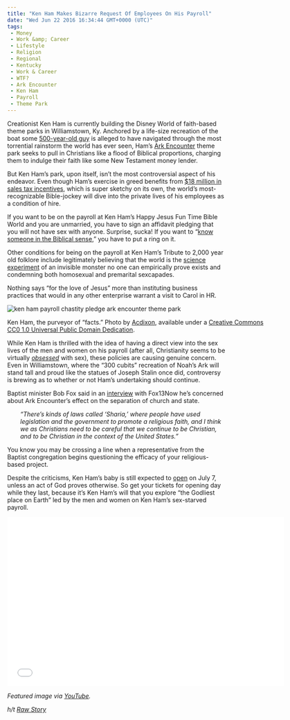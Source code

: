 ```yaml
---
title: "Ken Ham Makes Bizarre Request Of Employees On His Payroll"
date: "Wed Jun 22 2016 16:34:44 GMT+0000 (UTC)"
tags: 
 - Money
 - Work &amp; Career
 - Lifestyle
 - Religion
 - Regional
 - Kentucky
 - Work & Career
 - WTF?
 - Ark Encounter
 - Ken Ham
 - Payroll
 - Theme Park
---
```

<p>Creationist Ken Ham is currently building the Disney World of faith-based theme parks in Williamstown, Ky. Anchored by a life-size recreation of the boat some <a href="https://www.biblegateway.com/passage/?search=Genesis+5:32-10:1" onclick="__gaTracker(&apos;send&apos;, &apos;event&apos;, &apos;outbound-article&apos;, &apos;https://www.biblegateway.com/passage/?search=Genesis+5:32-10:1&apos;, &apos;500-year-old guy&apos;);">500-year-old guy</a> is alleged to have navigated through the most torrential rainstorm the world has ever seen, Ham&#x2019;s <a href="https://arkencounter.com/" onclick="__gaTracker(&apos;send&apos;, &apos;event&apos;, &apos;outbound-article&apos;, &apos;https://arkencounter.com/&apos;, &apos;Ark Encounter&apos;);">Ark Encounter</a> theme park seeks to pull in Christians like a flood of Biblical proportions, charging them to indulge their faith like some New Testament money lender.</p><p><!-- Quick Adsense WordPress Plugin: http://quicksense.net/ --></p><p>But Ken Ham&#x2019;s park, upon itself, isn&#x2019;t the most controversial aspect of his endeavor. Even though Ham&#x2019;s exercise in greed benefits from <a href="http://www.kentucky.com/news/state/article73971147.html" onclick="__gaTracker(&apos;send&apos;, &apos;event&apos;, &apos;outbound-article&apos;, &apos;http://www.kentucky.com/news/state/article73971147.html&apos;, &apos;$18 million in sales tax incentives&apos;);">$18 million in sales tax incentives</a>, which is super sketchy on its own, the world&#x2019;s most-recognizable Bible-jockey will dive into the private lives of his employees as a condition of hire.</p><p>If you want to be on the payroll at Ken Ham&#x2019;s Happy Jesus Fun Time Bible World and you are unmarried, you have to sign an affidavit pledging that you will not have sex with anyone. Surprise, sucka! If you want to &#x201C;<a href="http://kingsenglish.info/2011/01/24/knowing-in-the-biblical-sense/" onclick="__gaTracker(&apos;send&apos;, &apos;event&apos;, &apos;outbound-article&apos;, &apos;http://kingsenglish.info/2011/01/24/knowing-in-the-biblical-sense/&apos;, &apos;know someone in the Biblical sense&apos;);">know someone in the Biblical sense</a>,&#x201D; you have to put a ring on it.</p><p>Other conditions for being on the payroll at Ken Ham&#x2019;s Tribute to 2,000 year old folklore include legitimately believing that the world is the <a href="https://www.biblegateway.com/passage/?search=Genesis+1&amp;version=KJV" onclick="__gaTracker(&apos;send&apos;, &apos;event&apos;, &apos;outbound-article&apos;, &apos;https://www.biblegateway.com/passage/?search=Genesis+1&amp;version=KJV&apos;, &apos;science experiment&apos;);">science experiment</a> of an invisible monster no one can empirically prove exists and condemning both homosexual and premarital sexcapades.</p><p>Nothing says &#x201C;for the love of Jesus&#x201D; more than instituting business practices that would in any other enterprise warrant a visit to Carol in HR.</p><div id="attachment_138574" style="width: 610px" class="wp-caption aligncenter"><img class="size-large wp-image-138574" src="//i2.wp.com/cdn.liberalamerica.org/wp-content/uploads/2016/06/Ken_Ham_speaking-600x572.jpg?resize=600%2C572" alt="ken ham payroll chastity pledge ark encounter theme park" srcset="//cdn.liberalamerica.org/wp-content/uploads/2016/06/Ken_Ham_speaking.jpg 600w, //cdn.liberalamerica.org/wp-content/uploads/2016/06/Ken_Ham_speaking.jpg 64w, //cdn.liberalamerica.org/wp-content/uploads/2016/06/Ken_Ham_speaking.jpg 350w, //cdn.liberalamerica.org/wp-content/uploads/2016/06/Ken_Ham_speaking.jpg 68w, //cdn.liberalamerica.org/wp-content/uploads/2016/06/Ken_Ham_speaking.jpg 30w, //cdn.liberalamerica.org/wp-content/uploads/2016/06/Ken_Ham_speaking.jpg 629w" sizes="(max-width: 600px) 100vw, 600px" data-recalc-dims="1">
<p class="wp-caption-text">Ken Ham, the purveyor of &#x201C;facts.&#x201D; Photo by <a href="https://commons.wikimedia.org/wiki/File:Ken_Ham_speaking.jpg" onclick="__gaTracker(&apos;send&apos;, &apos;event&apos;, &apos;outbound-article&apos;, &apos;https://commons.wikimedia.org/wiki/File:Ken_Ham_speaking.jpg&apos;, &apos;Acdixon&apos;);">Acdixon</a>, available under a <a href="https://creativecommons.org/publicdomain/zero/1.0/deed.en" onclick="__gaTracker(&apos;send&apos;, &apos;event&apos;, &apos;outbound-article&apos;, &apos;https://creativecommons.org/publicdomain/zero/1.0/deed.en&apos;, &apos;Creative Commons CC0 1.0 Universal Public Domain Dedication&apos;);">Creative Commons CC0 1.0 Universal Public Domain Dedication</a>.</p>
</div><p>While Ken Ham is thrilled with the idea of having a direct view into the sex lives of the men and women on his payroll (after all, Christianity seems to be virtually&#xA0;<em><a href="http://www.alternet.org/perverse-obsessions-right-wing-patriarchal-christians" onclick="__gaTracker(&apos;send&apos;, &apos;event&apos;, &apos;outbound-article&apos;, &apos;http://www.alternet.org/perverse-obsessions-right-wing-patriarchal-christians&apos;, &apos;obsessed&apos;);">obsessed</a>&#xA0;</em>with sex), these policies are causing genuine concern. Even in Williamstown, where the &#x201C;300 cubits&#x201D; recreation of Noah&#x2019;s Ark will stand tall and proud like the statues of Joseph Stalin once did, controversy is brewing as to whether or not Ham&#x2019;s undertaking should continue.</p><p>Baptist minister Bob Fox said in an <a href="http://fox13now.com/2016/06/21/state-supports-noahs-ark-theme-park-not-all-residents-on-board/" onclick="__gaTracker(&apos;send&apos;, &apos;event&apos;, &apos;outbound-article&apos;, &apos;http://fox13now.com/2016/06/21/state-supports-noahs-ark-theme-park-not-all-residents-on-board/&apos;, &apos;interview&apos;);">interview</a> with Fox13Now he&#x2019;s concerned about Ark Encounter&#x2019;s effect on the separation of church and state.</p><p style="padding-left: 30px"><em>&#x201C;There&#x2019;s kinds of laws called &#x2018;Sharia,&#x2019; where people have used legislation and the government to promote a religious faith, and I think we as Christians need to be careful that we continue to be Christian, and to be Christian in the context of the United States.&#x201D;</em></p><p>You know you may be crossing a line when a representative from the Baptist congregation begins questioning the efficacy of your religious-based project.</p><p><!-- Quick Adsense WordPress Plugin: http://quicksense.net/ --></p><p>Despite the criticisms, Ken Ham&#x2019;s baby is still expected to <a href="http://www.rawstory.com/2015/11/noahs-ark-creationist-theme-park-in-kentucky-to-open-july-2016-founder/" onclick="__gaTracker(&apos;send&apos;, &apos;event&apos;, &apos;outbound-article&apos;, &apos;http://www.rawstory.com/2015/11/noahs-ark-creationist-theme-park-in-kentucky-to-open-july-2016-founder/&apos;, &apos;open&apos;);">open</a> on July 7, unless an act of God proves otherwise. So get your tickets for opening day while they last, because it&#x2019;s Ken Ham&#x2019;s will that you explore &#x201C;the Godliest place on Earth&#x201D; led by the men and women on Ken Ham&#x2019;s sex-starved payroll.</p><p><span class="embed-youtube" style="text-align:center; display: block;"><iframe class="youtube-player" type="text/html" width="640" height="390" src="//www.youtube.com/embed/gKyQFKYw0es?version=3&amp;rel=1&amp;fs=1&amp;autohide=2&amp;showsearch=0&amp;showinfo=1&amp;iv_load_policy=1&amp;wmode=transparent" allowfullscreen="true" style="border:0;"></iframe></span></p><p><em>Featured image via <a href="https://www.youtube.com/watch?v=VKqPyeXoSFI" onclick="__gaTracker(&apos;send&apos;, &apos;event&apos;, &apos;outbound-article&apos;, &apos;https://www.youtube.com/watch?v=VKqPyeXoSFI&apos;, &apos;YouTube&apos;);">YouTube</a>.</em></p><p><em>h/t <a href="http://www.rawstory.com/2016/06/creationist-ken-ham-makes-unmarried-noahs-ark-employees-sign-chastity-vows-before-hiring-them/" onclick="__gaTracker(&apos;send&apos;, &apos;event&apos;, &apos;outbound-article&apos;, &apos;http://www.rawstory.com/2016/06/creationist-ken-ham-makes-unmarried-noahs-ark-employees-sign-chastity-vows-before-hiring-them/&apos;, &apos;Raw Story&apos;);">Raw Story</a></em></p><div style="font-size:0px;height:0px;line-height:0px;margin:0;padding:0;clear:both"></div>